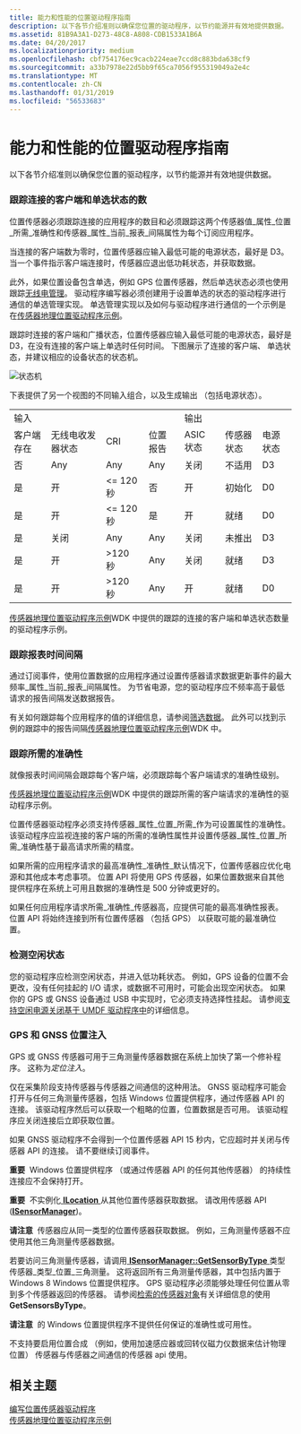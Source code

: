 ```yaml
---
title: 能力和性能的位置驱动程序指南
description: 以下各节介绍准则以确保您位置的驱动程序，以节约能源并有效地提供数据。
ms.assetid: 81B9A3A1-D273-48C8-A808-CDB1533A1B6A
ms.date: 04/20/2017
ms.localizationpriority: medium
ms.openlocfilehash: cbf754176ec9cacb224eae7ccd8c883bda638cf9
ms.sourcegitcommit: a33b7978e22d5bb9f65ca7056f955319049a2e4c
ms.translationtype: MT
ms.contentlocale: zh-CN
ms.lasthandoff: 01/31/2019
ms.locfileid: "56533683"
---
```

# <a name="location-driver-guidelines-for-power-and-performance"></a>能力和性能的位置驱动程序指南


以下各节介绍准则以确保您位置的驱动程序，以节约能源并有效地提供数据。

### <a name="tracking-the-number-of-connected-clients-and-radio-state"></a>跟踪连接的客户端和单选状态的数

位置传感器必须跟踪连接的应用程序的数目和必须跟踪这两个传感器值\_属性\_位置\_所需\_准确性和传感器\_属性\_当前\_报表\_间隔属性为每个订阅应用程序。

当连接的客户端数为零时，位置传感器应输入最低可能的电源状态，最好是 D3。 当一个事件指示客户端连接时，传感器应退出低功耗状态，并获取数据。

此外，如果位置设备包含单选，例如 GPS 位置传感器，然后单选状态必须也使用跟踪[无线电管理](https://msdn.microsoft.com/library/windows/hardware/hh406615)。 驱动程序编写器必须创建用于设置单选的状态的驱动程序进行通信的单选管理实现。 单选管理实现以及如何与驱动程序进行通信的一个示例是在[传感器地理位置驱动程序示例](sensors-geolocation-driver-sample.md)。

跟踪时连接的客户端和广播状态，位置传感器应输入最低可能的电源状态，最好是 D3，在没有连接的客户端上单选时任何时间。 下图展示了连接的客户端、 单选状态，并建议相应的设备状态的状态机。

![状态机](images/state-diagram-with-radio.png)

下表提供了另一个视图的不同输入组合，以及生成输出 （包括电源状态）。

|               |             |                  |                   |            |               |             |
|---------------|-------------|------------------|-------------------|------------|---------------|-------------|
| 输入        |             |                  |                   | 输出    |               |             |
| 客户端存在 | 无线电收发器状态 | CRI              | 位置报告 | ASIC 状态 | 传感器状态  | 电源状态 |
| 否            | Any         | Any              | Any               | 关闭        | 不适用           | D3          |
| 是           | 开          | &lt;= 120 秒 | 否                | 开         | 初始化  | D0          |
| 是           | 开          | &lt;= 120 秒 | 是               | 开         | 就绪         | D0          |
| 是           | 关闭         | Any              | Any               | 关闭        | 未推出 | D3          |
| 是           | 开          | &gt;120 秒  | Any               | 关闭        | 就绪         | D3          |
| 是           | 开          | &gt;120 秒  | Any               | 开         | 就绪         | D0          |

 

[传感器地理位置驱动程序示例](sensors-geolocation-driver-sample.md)WDK 中提供的跟踪的连接的客户端和单选状态数量的驱动程序示例。

### <a name="tracking-report-intervals"></a>跟踪报表时间间隔

通过订阅事件，使用位置数据的应用程序通过设置传感器请求数据更新事件的最大频率\_属性\_当前\_报表\_间隔属性。 为节省电源，您的驱动程序应不频率高于最低请求的报告间隔发送数据报告。

有关如何跟踪每个应用程序的值的详细信息，请参阅[筛选数据](https://msdn.microsoft.com/library/windows/hardware/hh706201)。 此外可以找到示例的跟踪中的报告间隔[传感器地理位置驱动程序示例](sensors-geolocation-driver-sample.md)WDK 中。

### <a name="tracking-desired-accuracy"></a>跟踪所需的准确性

就像报表时间间隔会跟踪每个客户端，必须跟踪每个客户端请求的准确性级别。

[传感器地理位置驱动程序示例](sensors-geolocation-driver-sample.md)WDK 中提供的跟踪所需的客户端请求的准确性的驱动程序示例。

位置传感器驱动程序必须支持传感器\_属性\_位置\_所需\_作为可设置属性的准确性。 该驱动程序应监视连接的客户端的所需的准确性属性并设置传感器\_属性\_位置\_所需\_准确性基于最高请求所需的精度。

如果所需的应用程序请求的最高准确性\_准确性\_默认情况下，位置传感器应优化电源和其他成本考虑事项。 位置 API 将使用 GPS 传感器，如果位置数据来自其他提供程序在系统上可用且数据的准确性是 500 分钟或更好的。

如果任何应用程序请求所需\_准确性\_传感器高，应提供可能的最高准确性报表。 位置 API 将始终连接到所有位置传感器 （包括 GPS） 以获取可能的最准确位置。

### <a name="detecting-idle-states"></a>检测空闲状态

您的驱动程序应检测空闲状态，并进入低功耗状态。 例如，GPS 设备的位置不会更改，没有任何挂起的 I/O 请求，或数据不可用时，可能会出现空闲状态。 如果你的 GPS 或 GNSS 设备通过 USB 中实现时，它必须支持选择性挂起。 请参阅[支持空闲电源关闭基于 UMDF 驱动程序中](https://msdn.microsoft.com/library/windows/hardware/ff561211.aspx)的详细信息。

### <a name="position-injection-for-gps-and-gnss"></a>GPS 和 GNSS 位置注入

GPS 或 GNSS 传感器可用于三角测量传感器数据在系统上加快了第一个修补程序。 这称为*定位注入*。

仅在采集阶段支持传感器与传感器之间通信的这种用法。 GNSS 驱动程序可能会打开与任何三角测量传感器，包括 Windows 位置提供程序，通过传感器 API 的连接。 该驱动程序然后可以获取一个粗略的位置，位置数据是否可用。 该驱动程序应关闭连接后立即获取位置。

如果 GNSS 驱动程序不会得到一个位置传感器 API 15 秒内，它应超时并关闭与传感器 API 的连接。 请不要继续订阅事件。

**重要**  Windows 位置提供程序 （或通过传感器 API 的任何其他传感器） 的持续性连接应不会保持打开。

 

**重要**  不实例化[ **ILocation** ](https://msdn.microsoft.com/library/windows/desktop/dd317674)从其他位置传感器获取数据。 请改用传感器 API ([**ISensorManager**](https://msdn.microsoft.com/library/windows/desktop/dd318946))。

 

**请注意**  传感器应从同一类型的位置传感器获取数据。 例如，三角测量传感器不应使用其他三角测量传感器数据。

 

若要访问三角测量传感器，请调用[ **ISensorManager::GetSensorByType** ](https://msdn.microsoft.com/library/windows/desktop/dd318866)类型传感器\_类型\_位置\_三角测量。 这将返回所有三角测量传感器，其中包括内置于 Windows 8 Windows 位置提供程序。 GPS 驱动程序必须能够处理任何位置从零到多个传感器返回的传感器。 请参阅[检索的传感器对象](https://msdn.microsoft.com/library/windows/desktop/dd318960)有关详细信息的使用**GetSensorsByType**。

**请注意**  的 Windows 位置提供程序不提供任何保证的准确性或可用性。

 

不支持要启用位置合成 （例如，使用加速感应器或回转仪磁力仪数据来估计物理位置） 传感器与传感器之间通信的传感器 api 使用。

## <a name="related-topics"></a>相关主题
[编写位置传感器驱动程序](writing-a-location-sensor-driver.md)  
[传感器地理位置驱动程序示例](sensors-geolocation-driver-sample.md)  



